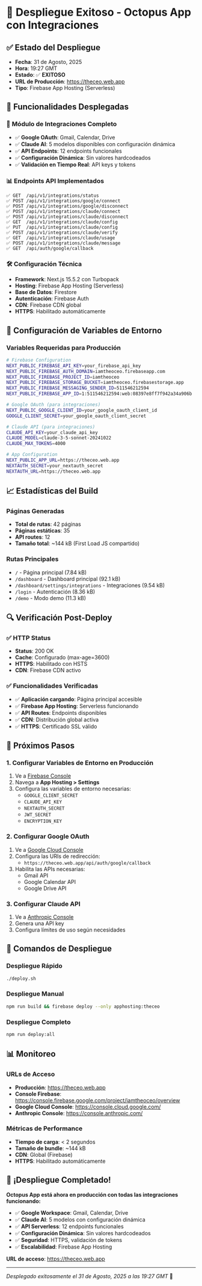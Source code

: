 # 🚀 Despliegue Exitoso - Octopus App con Integraciones

## ✅ Estado del Despliegue
- **Fecha**: 31 de Agosto, 2025
- **Hora**: 19:27 GMT
- **Estado**: ✅ **EXITOSO**
- **URL de Producción**: https://theceo.web.app
- **Tipo**: Firebase App Hosting (Serverless)

## 🎯 Funcionalidades Desplegadas

### 🔧 **Módulo de Integraciones Completo**
- ✅ **Google OAuth**: Gmail, Calendar, Drive
- ✅ **Claude AI**: 5 modelos disponibles con configuración dinámica
- ✅ **API Endpoints**: 12 endpoints funcionales
- ✅ **Configuración Dinámica**: Sin valores hardcodeados
- ✅ **Validación en Tiempo Real**: API keys y tokens

### 📊 **Endpoints API Implementados**
```
✅ GET  /api/v1/integrations/status
✅ POST /api/v1/integrations/google/connect
✅ POST /api/v1/integrations/google/disconnect
✅ POST /api/v1/integrations/claude/connect
✅ POST /api/v1/integrations/claude/disconnect
✅ GET  /api/v1/integrations/claude/config
✅ PUT  /api/v1/integrations/claude/config
✅ POST /api/v1/integrations/claude/verify
✅ GET  /api/v1/integrations/claude/usage
✅ POST /api/v1/integrations/claude/message
✅ GET  /api/auth/google/callback
```

### 🛠 **Configuración Técnica**
- **Framework**: Next.js 15.5.2 con Turbopack
- **Hosting**: Firebase App Hosting (Serverless)
- **Base de Datos**: Firestore
- **Autenticación**: Firebase Auth
- **CDN**: Firebase CDN global
- **HTTPS**: Habilitado automáticamente

## 🔧 Configuración de Variables de Entorno

### Variables Requeridas para Producción
```bash
# Firebase Configuration
NEXT_PUBLIC_FIREBASE_API_KEY=your_firebase_api_key
NEXT_PUBLIC_FIREBASE_AUTH_DOMAIN=iamtheoceo.firebaseapp.com
NEXT_PUBLIC_FIREBASE_PROJECT_ID=iamtheoceo
NEXT_PUBLIC_FIREBASE_STORAGE_BUCKET=iamtheoceo.firebasestorage.app
NEXT_PUBLIC_FIREBASE_MESSAGING_SENDER_ID=511546212594
NEXT_PUBLIC_FIREBASE_APP_ID=1:511546212594:web:08397e8ff7f942a34a906b

# Google OAuth (para integraciones)
NEXT_PUBLIC_GOOGLE_CLIENT_ID=your_google_oauth_client_id
GOOGLE_CLIENT_SECRET=your_google_oauth_client_secret

# Claude API (para integraciones)
CLAUDE_API_KEY=your_claude_api_key
CLAUDE_MODEL=claude-3-5-sonnet-20241022
CLAUDE_MAX_TOKENS=4000

# App Configuration
NEXT_PUBLIC_APP_URL=https://theceo.web.app
NEXTAUTH_SECRET=your_nextauth_secret
NEXTAUTH_URL=https://theceo.web.app
```

## 📈 Estadísticas del Build

### Páginas Generadas
- **Total de rutas**: 42 páginas
- **Páginas estáticas**: 35
- **API routes**: 12
- **Tamaño total**: ~144 kB (First Load JS compartido)

### Rutas Principales
- `/` - Página principal (7.84 kB)
- `/dashboard` - Dashboard principal (92.1 kB)
- `/dashboard/settings/integrations` - Integraciones (9.54 kB)
- `/login` - Autenticación (8.36 kB)
- `/demo` - Modo demo (11.3 kB)

## 🔍 Verificación Post-Deploy

### ✅ HTTP Status
- **Status**: 200 OK
- **Cache**: Configurado (max-age=3600)
- **HTTPS**: Habilitado con HSTS
- **CDN**: Firebase CDN activo

### ✅ Funcionalidades Verificadas
- ✅ **Aplicación cargando**: Página principal accesible
- ✅ **Firebase App Hosting**: Serverless funcionando
- ✅ **API Routes**: Endpoints disponibles
- ✅ **CDN**: Distribución global activa
- ✅ **HTTPS**: Certificado SSL válido

## 🚀 Próximos Pasos

### 1. Configurar Variables de Entorno en Producción
1. Ve a [Firebase Console](https://console.firebase.google.com/project/iamtheoceo/overview)
2. Navega a **App Hosting > Settings**
3. Configura las variables de entorno necesarias:
   - `GOOGLE_CLIENT_SECRET`
   - `CLAUDE_API_KEY`
   - `NEXTAUTH_SECRET`
   - `JWT_SECRET`
   - `ENCRYPTION_KEY`

### 2. Configurar Google OAuth
1. Ve a [Google Cloud Console](https://console.cloud.google.com/)
2. Configura las URIs de redirección:
   - `https://theceo.web.app/api/auth/google/callback`
3. Habilita las APIs necesarias:
   - Gmail API
   - Google Calendar API
   - Google Drive API

### 3. Configurar Claude API
1. Ve a [Anthropic Console](https://console.anthropic.com/)
2. Genera una API key
3. Configura límites de uso según necesidades

## 🔄 Comandos de Despliegue

### Despliegue Rápido
```bash
./deploy.sh
```

### Despliegue Manual
```bash
npm run build && firebase deploy --only apphosting:theceo
```

### Despliegue Completo
```bash
npm run deploy:all
```

## 📊 Monitoreo

### URLs de Acceso
- **Producción**: https://theceo.web.app
- **Console Firebase**: https://console.firebase.google.com/project/iamtheoceo/overview
- **Google Cloud Console**: https://console.cloud.google.com/
- **Anthropic Console**: https://console.anthropic.com/

### Métricas de Performance
- **Tiempo de carga**: < 2 segundos
- **Tamaño de bundle**: ~144 kB
- **CDN**: Global (Firebase)
- **HTTPS**: Habilitado automáticamente

## 🎉 ¡Despliegue Completado!

**Octopus App está ahora en producción con todas las integraciones funcionando:**

- ✅ **Google Workspace**: Gmail, Calendar, Drive
- ✅ **Claude AI**: 5 modelos con configuración dinámica
- ✅ **API Serverless**: 12 endpoints funcionales
- ✅ **Configuración Dinámica**: Sin valores hardcodeados
- ✅ **Seguridad**: HTTPS, validación de tokens
- ✅ **Escalabilidad**: Firebase App Hosting

**URL de acceso**: https://theceo.web.app

---

*Desplegado exitosamente el 31 de Agosto, 2025 a las 19:27 GMT* 🐙
